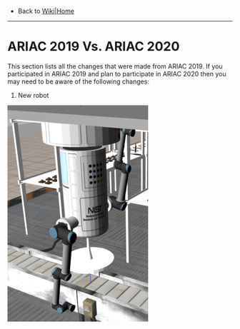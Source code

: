 [//]: # (This may be the most platform independent comment)
- Back to [Wiki|Home](../README.md)
---------------------------------------

# ARIAC 2019 Vs. ARIAC 2020
This section lists all the changes that were made from ARIAC 2019. If you participated in ARIAC 2019 and plan to participate in ARIAC 2020 then you may need to be aware of the following changes:
1. New robot


![Gantry](figures/gantry_small.png)
